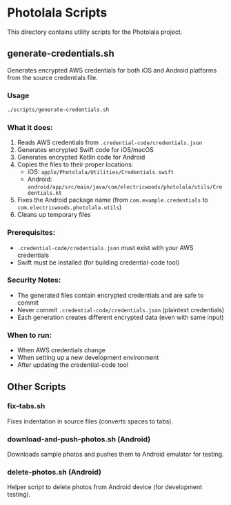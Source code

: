 # Photolala Scripts

This directory contains utility scripts for the Photolala project.

## generate-credentials.sh

Generates encrypted AWS credentials for both iOS and Android platforms from the source credentials file.

### Usage
```bash
./scripts/generate-credentials.sh
```

### What it does:
1. Reads AWS credentials from `.credential-code/credentials.json`
2. Generates encrypted Swift code for iOS/macOS
3. Generates encrypted Kotlin code for Android
4. Copies the files to their proper locations:
   - iOS: `apple/Photolala/Utilities/Credentials.swift`
   - Android: `android/app/src/main/java/com/electricwoods/photolala/utils/Credentials.kt`
5. Fixes the Android package name (from `com.example.credentials` to `com.electricwoods.photolala.utils`)
6. Cleans up temporary files

### Prerequisites:
- `.credential-code/credentials.json` must exist with your AWS credentials
- Swift must be installed (for building credential-code tool)

### Security Notes:
- The generated files contain encrypted credentials and are safe to commit
- Never commit `.credential-code/credentials.json` (plaintext credentials)
- Each generation creates different encrypted data (even with same input)

### When to run:
- When AWS credentials change
- When setting up a new development environment
- After updating the credential-code tool

## Other Scripts

### fix-tabs.sh
Fixes indentation in source files (converts spaces to tabs).

### download-and-push-photos.sh (Android)
Downloads sample photos and pushes them to Android emulator for testing.

### delete-photos.sh (Android)
Helper script to delete photos from Android device (for development testing).